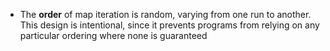 - The **order** of map iteration is random, varying from one run to another. This design is intentional, since it prevents programs from relying on any particular ordering where none is guaranteed